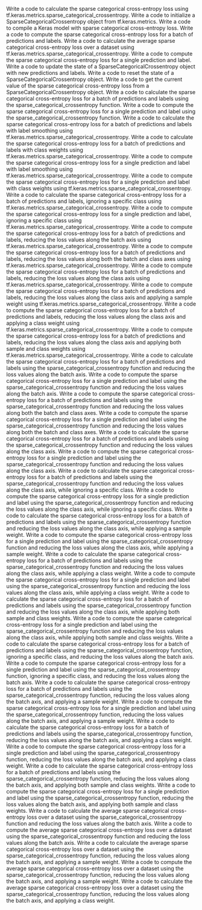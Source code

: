 Write a code to calculate the sparse categorical cross-entropy loss using tf.keras.metrics.sparse_categorical_crossentropy.
Write a code to initialize a SparseCategoricalCrossentropy object from tf.keras.metrics.
Write a code to compile a Keras model with sparse categorical cross-entropy loss.
Write a code to compute the sparse categorical cross-entropy loss for a batch of predictions and labels.
Write a code to calculate the average sparse categorical cross-entropy loss over a dataset using tf.keras.metrics.sparse_categorical_crossentropy.
Write a code to compute the sparse categorical cross-entropy loss for a single prediction and label.
Write a code to update the state of a SparseCategoricalCrossentropy object with new predictions and labels.
Write a code to reset the state of a SparseCategoricalCrossentropy object.
Write a code to get the current value of the sparse categorical cross-entropy loss from a SparseCategoricalCrossentropy object.
Write a code to calculate the sparse categorical cross-entropy loss for a batch of predictions and labels using the sparse_categorical_crossentropy function.
Write a code to compute the sparse categorical cross-entropy loss for a single prediction and label using the sparse_categorical_crossentropy function.
Write a code to calculate the sparse categorical cross-entropy loss for a batch of predictions and labels with label smoothing using tf.keras.metrics.sparse_categorical_crossentropy.
Write a code to calculate the sparse categorical cross-entropy loss for a batch of predictions and labels with class weights using tf.keras.metrics.sparse_categorical_crossentropy.
Write a code to compute the sparse categorical cross-entropy loss for a single prediction and label with label smoothing using tf.keras.metrics.sparse_categorical_crossentropy.
Write a code to compute the sparse categorical cross-entropy loss for a single prediction and label with class weights using tf.keras.metrics.sparse_categorical_crossentropy.
Write a code to calculate the sparse categorical cross-entropy loss for a batch of predictions and labels, ignoring a specific class using tf.keras.metrics.sparse_categorical_crossentropy.
Write a code to compute the sparse categorical cross-entropy loss for a single prediction and label, ignoring a specific class using tf.keras.metrics.sparse_categorical_crossentropy.
Write a code to compute the sparse categorical cross-entropy loss for a batch of predictions and labels, reducing the loss values along the batch axis using tf.keras.metrics.sparse_categorical_crossentropy.
Write a code to compute the sparse categorical cross-entropy loss for a batch of predictions and labels, reducing the loss values along both the batch and class axes using tf.keras.metrics.sparse_categorical_crossentropy.
Write a code to compute the sparse categorical cross-entropy loss for a batch of predictions and labels, reducing the loss values along the class axis using tf.keras.metrics.sparse_categorical_crossentropy.
Write a code to compute the sparse categorical cross-entropy loss for a batch of predictions and labels, reducing the loss values along the class axis and applying a sample weight using tf.keras.metrics.sparse_categorical_crossentropy.
Write a code to compute the sparse categorical cross-entropy loss for a batch of predictions and labels, reducing the loss values along the class axis and applying a class weight using tf.keras.metrics.sparse_categorical_crossentropy.
Write a code to compute the sparse categorical cross-entropy loss for a batch of predictions and labels, reducing the loss values along the class axis and applying both sample and class weights using tf.keras.metrics.sparse_categorical_crossentropy.
Write a code to calculate the sparse categorical cross-entropy loss for a batch of predictions and labels using the sparse_categorical_crossentropy function and reducing the loss values along the batch axis.
Write a code to compute the sparse categorical cross-entropy loss for a single prediction and label using the sparse_categorical_crossentropy function and reducing the loss values along the batch axis.
Write a code to compute the sparse categorical cross-entropy loss for a batch of predictions and labels using the sparse_categorical_crossentropy function and reducing the loss values along both the batch and class axes.
Write a code to compute the sparse categorical cross-entropy loss for a single prediction and label using the sparse_categorical_crossentropy function and reducing the loss values along both the batch and class axes.
Write a code to calculate the sparse categorical cross-entropy loss for a batch of predictions and labels using the sparse_categorical_crossentropy function and reducing the loss values along the class axis.
Write a code to compute the sparse categorical cross-entropy loss for a single prediction and label using the sparse_categorical_crossentropy function and reducing the loss values along the class axis.
Write a code to calculate the sparse categorical cross-entropy loss for a batch of predictions and labels using the sparse_categorical_crossentropy function and reducing the loss values along the class axis, while ignoring a specific class.
Write a code to compute the sparse categorical cross-entropy loss for a single prediction and label using the sparse_categorical_crossentropy function and reducing the loss values along the class axis, while ignoring a specific class.
Write a code to calculate the sparse categorical cross-entropy loss for a batch of predictions and labels using the sparse_categorical_crossentropy function and reducing the loss values along the class axis, while applying a sample weight.
Write a code to compute the sparse categorical cross-entropy loss for a single prediction and label using the sparse_categorical_crossentropy function and reducing the loss values along the class axis, while applying a sample weight.
Write a code to calculate the sparse categorical cross-entropy loss for a batch of predictions and labels using the sparse_categorical_crossentropy function and reducing the loss values along the class axis, while applying a class weight.
Write a code to compute the sparse categorical cross-entropy loss for a single prediction and label using the sparse_categorical_crossentropy function and reducing the loss values along the class axis, while applying a class weight.
Write a code to calculate the sparse categorical cross-entropy loss for a batch of predictions and labels using the sparse_categorical_crossentropy function and reducing the loss values along the class axis, while applying both sample and class weights.
Write a code to compute the sparse categorical cross-entropy loss for a single prediction and label using the sparse_categorical_crossentropy function and reducing the loss values along the class axis, while applying both sample and class weights.
Write a code to calculate the sparse categorical cross-entropy loss for a batch of predictions and labels using the sparse_categorical_crossentropy function, ignoring a specific class, and reducing the loss values along the batch axis.
Write a code to compute the sparse categorical cross-entropy loss for a single prediction and label using the sparse_categorical_crossentropy function, ignoring a specific class, and reducing the loss values along the batch axis.
Write a code to calculate the sparse categorical cross-entropy loss for a batch of predictions and labels using the sparse_categorical_crossentropy function, reducing the loss values along the batch axis, and applying a sample weight.
Write a code to compute the sparse categorical cross-entropy loss for a single prediction and label using the sparse_categorical_crossentropy function, reducing the loss values along the batch axis, and applying a sample weight.
Write a code to calculate the sparse categorical cross-entropy loss for a batch of predictions and labels using the sparse_categorical_crossentropy function, reducing the loss values along the batch axis, and applying a class weight.
Write a code to compute the sparse categorical cross-entropy loss for a single prediction and label using the sparse_categorical_crossentropy function, reducing the loss values along the batch axis, and applying a class weight.
Write a code to calculate the sparse categorical cross-entropy loss for a batch of predictions and labels using the sparse_categorical_crossentropy function, reducing the loss values along the batch axis, and applying both sample and class weights.
Write a code to compute the sparse categorical cross-entropy loss for a single prediction and label using the sparse_categorical_crossentropy function, reducing the loss values along the batch axis, and applying both sample and class weights.
Write a code to calculate the average sparse categorical cross-entropy loss over a dataset using the sparse_categorical_crossentropy function and reducing the loss values along the batch axis.
Write a code to compute the average sparse categorical cross-entropy loss over a dataset using the sparse_categorical_crossentropy function and reducing the loss values along the batch axis.
Write a code to calculate the average sparse categorical cross-entropy loss over a dataset using the sparse_categorical_crossentropy function, reducing the loss values along the batch axis, and applying a sample weight.
Write a code to compute the average sparse categorical cross-entropy loss over a dataset using the sparse_categorical_crossentropy function, reducing the loss values along the batch axis, and applying a sample weight.
Write a code to calculate the average sparse categorical cross-entropy loss over a dataset using the sparse_categorical_crossentropy function, reducing the loss values along the batch axis, and applying a class weight.